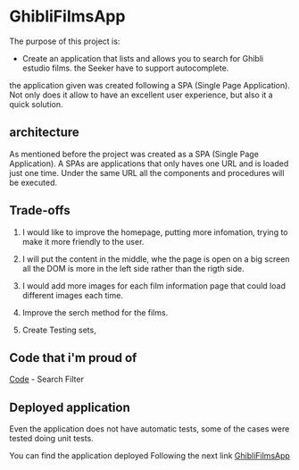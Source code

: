 # GhibliFilmsApp

The purpose of this project is:
* Create an application that lists and allows you to search for Ghibli estudio films. the Seeker have to support autocomplete.

the application given was created following a SPA (Single Page Application). Not only does it allow to have an excellent user experience, but also it a quick solution.

## architecture

As mentioned before the project was created as a SPA (Single Page Application). A SPAs are applications that only haves one URL and is loaded just one time. Under the same URL all the components and procedures will be executed.

## Trade-offs

1. I would like to improve the homepage, putting more infomation, trying to make it more friendly to the user.

2. I will put the content in the middle, whe the page is open on a big screen all the DOM is more in the left side rather than the rigth side.

3. I would add more images for each film information page that could load different images each time.

4. Improve the serch method for the films.

5. Create Testing sets, 

## Code that i'm proud of 

[Code](https://github.com/cristianpinzon97/ingenieria-resuelve-front/blob/main/src/app/components/search/search.component.ts#L12) - Search Filter

## Deployed application

Even the application does not have automatic tests, some of the cases were tested doing unit tests.

You can find the application deployed Following the next link [GhibliFilmsApp](https://tranquil-inlet-18281.herokuapp.com/)
